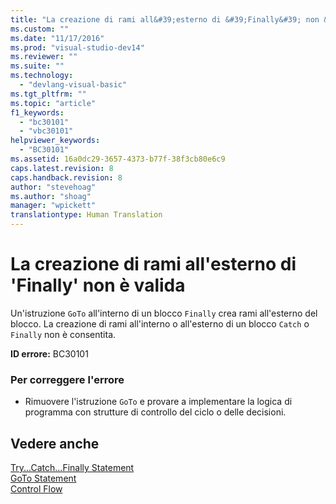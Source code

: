 ```yaml
---
title: "La creazione di rami all&#39;esterno di &#39;Finally&#39; non &#232; valida | Microsoft Docs"
ms.custom: ""
ms.date: "11/17/2016"
ms.prod: "visual-studio-dev14"
ms.reviewer: ""
ms.suite: ""
ms.technology: 
  - "devlang-visual-basic"
ms.tgt_pltfrm: ""
ms.topic: "article"
f1_keywords: 
  - "bc30101"
  - "vbc30101"
helpviewer_keywords: 
  - "BC30101"
ms.assetid: 16a0dc29-3657-4373-b77f-38f3cb80e6c9
caps.latest.revision: 8
caps.handback.revision: 8
author: "stevehoag"
ms.author: "shoag"
manager: "wpickett"
translationtype: Human Translation
---
```

# La creazione di rami all&#39;esterno di &#39;Finally&#39; non &#232; valida
Un'istruzione `GoTo` all'interno di un blocco `Finally` crea rami all'esterno del blocco. La creazione di rami all'interno o all'esterno di un blocco `Catch` o `Finally` non è consentita.  
  
 **ID errore:** BC30101  
  
### Per correggere l'errore  
  
-   Rimuovere l'istruzione `GoTo` e provare a implementare la logica di programma con strutture di controllo del ciclo o delle decisioni.  
  
## Vedere anche  
 [Try...Catch...Finally Statement](../../visual-basic/language-reference/statements/try-catch-finally-statement.md)   
 [GoTo Statement](../../visual-basic/language-reference/statements/goto-statement.md)   
 [Control Flow](../../visual-basic/programming-guide/language-features/control-flow/index.md)